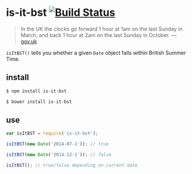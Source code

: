 # is-it-bst [![Build Status](https://travis-ci.org/callumlocke/is-it-bst.svg)](https://travis-ci.org/callumlocke/is-it-bst)

> In the UK the clocks go forward 1 hour at 1am on the last Sunday in March, and back 1 hour at 2am on the last Sunday in October.
> — [gov.uk](https://www.gov.uk/when-do-the-clocks-change)

`isItBST()` tells you whether a given `Date` object falls within British Summer Time.


## install

```sh
$ npm install is-it-bst
```

```sh
$ bower install is-it-bst
```

## use

```js
var isItBST = require('is-it-bst');

isItBST(new Date('2014-07-1')); // true

isItBST(new Date('2014-12-1')); // false

isItBST(); // true/false depending on current date
```
